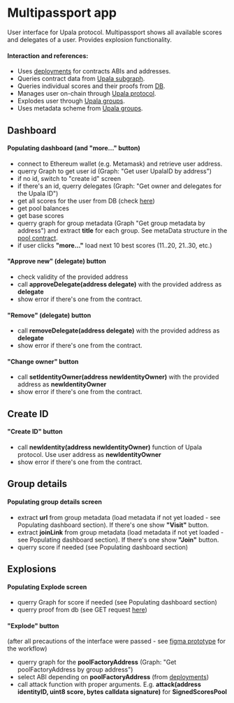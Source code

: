 # Multipassport app
User interface for Upala protocol. Multipassport shows all available scores and delegates of a user. Provides explosion functionality.

#### Interaction and references:

- Uses [deployments](https://github.com/upala-digital-identity/deployments) for contracts ABIs and addresses.
- Queries contract data from [Upala subgraph](https://github.com/upala-digital-identity/subgraph-schema).
- Queries individual scores and their proofs from [DB](https://github.com/upala-digital-identity/db).
- Manages user on-chain through [Upala protocol](https://github.com/upala-digital-identity/upala/tree/master/contracts/protocol).
- Explodes user through [Upala groups](https://github.com/upala-digital-identity/upala/tree/master/contracts/pools).
- Uses metadata scheme from [Upala groups](https://github.com/upala-digital-identity/upala/tree/master/contracts/pools).

## Dashboard

#### Populating dashboard (and "more..." button)
- connect to Ethereum wallet (e.g. Metamask) and retrieve user address.
- querry Graph to get user id (Graph: "Get user UpalaID by address")
- if no id, switch to "create id" screen
- if there's an id, querry delegates (Graph: "Get owner and delegates for the Upala ID")
- get all scores for the user from DB (check [here](https://github.com/upala-digital-identity/db))
- get pool balances
- get base scores
- querry graph for group metadata (Graph "Get group metadata by address") and extract **title** for each group. See metaData structure in the [pool contract](https://github.com/upala-digital-identity/upala/blob/master/contracts/pools/simple-verification-pool.sol). 
- if user clicks **"more..."** load next 10 best scores (11..20, 21..30, etc.)

#### "Approve new" (delegate) button
- check validity of the provided address
- call **approveDelegate(address delegate)** with the provided address as **delegate**
- show error if there's one from the contract. 

#### "Remove" (delegate) button
- call **removeDelegate(address delegate)** with the provided address as **delegate**
- show error if there's one from the contract. 

#### "Change owner" button
- call **setIdentityOwner(address newIdentityOwner)** with the provided address as **newIdentityOwner**
- show error if there's one from the contract. 

## Create ID

#### "Create ID" button
- call **newIdentity(address newIdentityOwner)** function of Upala protocol. Use user address as **newIdentityOwner**
- show error if there's one from the contract.

## Group details

#### Populating group details screen
- extract **url** from group metadata (load metadata if not yet loaded - see Populating dashboard section). If there's one show **"Visit"** button.
- extract **joinLink** from group metadata (load metadata if not yet loaded - see Populating dashboard section). If there's one show **"Join"** button.
- querry score if needed (see Populating dashboard section)

## Explosions

#### Populating Explode screen
- querry Graph for score if needed (see Populating dashboard section)
- querry proof from db (see GET request [here](https://github.com/upala-digital-identity/db))

#### "Explode" button 
(after all precautions of the interface were passed - see [figma prototype](https://www.figma.com/file/L55604m75wk8Snl7PYlrwg/Multipassport-app?node-id=0%3A1) for the workflow)
- querry graph for the **poolFactoryAddress** (Graph: "Get poolFactoryAddress by group address")
- select ABI depending on **poolFactoryAddress** (from [deployments](https://github.com/upala-digital-identity/deployments)) 
- call attack function with proper arguments. E.g. **attack(address identityID, uint8 score, bytes calldata signature)** for **SignedScoresPool**